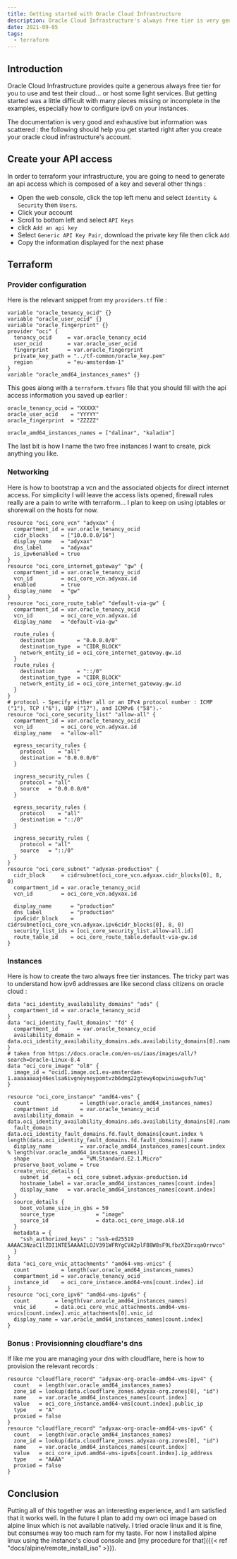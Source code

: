 ```yaml
---
title: Getting started with Oracle Cloud Infrastructure
description: Oracle Cloud Infrastructure's always free tier is very generous
date: 2021-09-05
tags:
  - terraform
---
```


## Introduction

Oracle Cloud Infrastructure provides quite a generous always free tier for you to use and test their cloud... or host some light services. But getting started was a little difficult with many pieces missing or incomplete in the examples, especially how to configure ipv6 on your instances.

The documentation is very good and exhaustive but information was scattered : the following should help you get started right after you create your oracle cloud infrastructure's account.

## Create your API access

In order to terraform your infrastructure, you are going to need to generate an api access which is composed of a key and several other things :
- Open the web console, click the top left menu and select `Identity & Security` then `Users`.
- Click your account
- Scroll to bottom left and select `API Keys`
- click `Add an api key`
- Select `Generic API Key Pair`, download the private key file then click `Add`
- Copy the information displayed for the next phase

## Terraform

### Provider configuration

Here is the relevant snippet from my `providers.tf` file :
```hcl
variable "oracle_tenancy_ocid" {}
variable "oracle_user_ocid" {}
variable "oracle_fingerprint" {}
provider "oci" {
  tenancy_ocid     = var.oracle_tenancy_ocid
  user_ocid        = var.oracle_user_ocid
  fingerprint      = var.oracle_fingerprint
  private_key_path = "../tf-common/oracle_key.pem"
  region           = "eu-amsterdam-1"
}
variable "oracle_amd64_instances_names" {}
```

This goes along with a `terraform.tfvars` file that you should fill with the api access information you saved up earlier :
```hcl
oracle_tenancy_ocid = "XXXXX"
oracle_user_ocid    = "YYYYY"
oracle_fingerprint  = "ZZZZZ"

oracle_amd64_instances_names = ["dalinar", "kaladin"]
```

The last bit is how I name the two free instances I want to create, pick anything you like.

### Networking

Here is how to bootstrap a vcn and the associated objects for direct internet access. For simplicity I will leave the access lists opened, firewall rules really are a pain to write with terraform... I plan to keep on using iptables or shorewall on the hosts for now.
```hcl
resource "oci_core_vcn" "adyxax" {
  compartment_id = var.oracle_tenancy_ocid
  cidr_blocks    = ["10.0.0.0/16"]
  display_name   = "adyxax"
  dns_label      = "adyxax"
  is_ipv6enabled = true
}
resource "oci_core_internet_gateway" "gw" {
  compartment_id = var.oracle_tenancy_ocid
  vcn_id         = oci_core_vcn.adyxax.id
  enabled        = true
  display_name   = "gw"
}
resource "oci_core_route_table" "default-via-gw" {
  compartment_id = var.oracle_tenancy_ocid
  vcn_id         = oci_core_vcn.adyxax.id
  display_name   = "default-via-gw"

  route_rules {
    destination       = "0.0.0.0/0"
    destination_type  = "CIDR_BLOCK"
    network_entity_id = oci_core_internet_gateway.gw.id
  }
  route_rules {
    destination       = "::/0"
    destination_type  = "CIDR_BLOCK"
    network_entity_id = oci_core_internet_gateway.gw.id
  }
}
# protocol - Specify either all or an IPv4 protocol number : ICMP ("1"), TCP ("6"), UDP ("17"), and ICMPv6 ("58").·
resource "oci_core_security_list" "allow-all" {
  compartment_id = var.oracle_tenancy_ocid
  vcn_id         = oci_core_vcn.adyxax.id
  display_name   = "allow-all"

  egress_security_rules {
    protocol    = "all"
    destination = "0.0.0.0/0"
  }

  ingress_security_rules {
    protocol = "all"
    source   = "0.0.0.0/0"
  }

  egress_security_rules {
    protocol    = "all"
    destination = "::/0"
  }

  ingress_security_rules {
    protocol = "all"
    source   = "::/0"
  }
}
resource "oci_core_subnet" "adyxax-production" {
  cidr_block     = cidrsubnet(oci_core_vcn.adyxax.cidr_blocks[0], 8, 0)
  compartment_id = var.oracle_tenancy_ocid
  vcn_id         = oci_core_vcn.adyxax.id

  display_name      = "production"
  dns_label         = "production"
  ipv6cidr_block    = cidrsubnet(oci_core_vcn.adyxax.ipv6cidr_blocks[0], 8, 0)
  security_list_ids = [oci_core_security_list.allow-all.id]
  route_table_id    = oci_core_route_table.default-via-gw.id
}
```

### Instances

Here is how to create the two always free tier instances. The tricky part was to understand how ipv6 addresses are like second class citizens on oracle cloud :
```hcl
data "oci_identity_availability_domains" "ads" {
  compartment_id = var.oracle_tenancy_ocid
}
data "oci_identity_fault_domains" "fd" {
  compartment_id      = var.oracle_tenancy_ocid
  availability_domain = data.oci_identity_availability_domains.ads.availability_domains[0].name
}
# taken from https://docs.oracle.com/en-us/iaas/images/all/?search=Oracle-Linux-8.4
data "oci_core_image" "ol8" {
  image_id = "ocid1.image.oc1.eu-amsterdam-1.aaaaaaaaj46eslsa6ivgneyneypomtvzb6dmg22gtewy6opwiniuwgsdv7uq"
}

resource "oci_core_instance" "amd64-vms" {
  count                = length(var.oracle_amd64_instances_names)
  compartment_id       = var.oracle_tenancy_ocid
  availability_domain  = data.oci_identity_availability_domains.ads.availability_domains[0].name
  fault_domain         = data.oci_identity_fault_domains.fd.fault_domains[count.index % length(data.oci_identity_fault_domains.fd.fault_domains)].name
  display_name         = var.oracle_amd64_instances_names[count.index % length(var.oracle_amd64_instances_names)]
  shape                = "VM.Standard.E2.1.Micro"
  preserve_boot_volume = true
  create_vnic_details {
    subnet_id      = oci_core_subnet.adyxax-production.id
    hostname_label = var.oracle_amd64_instances_names[count.index]
    display_name   = var.oracle_amd64_instances_names[count.index]
  }
  source_details {
    boot_volume_size_in_gbs = 50
    source_type             = "image"
    source_id               = data.oci_core_image.ol8.id
  }
  metadata = {
    "ssh_authorized_keys" : "ssh-ed25519 AAAAC3NzaC1lZDI1NTE5AAAAILOJV391WFRYgCVA2plFB8W8sF9LfbzXZOrxqaOrrwco"
  }
}
data "oci_core_vnic_attachments" "amd64-vms-vnics" {
  count          = length(var.oracle_amd64_instances_names)
  compartment_id = var.oracle_tenancy_ocid
  instance_id    = oci_core_instance.amd64-vms[count.index].id
}
resource "oci_core_ipv6" "amd64-vms-ipv6s" {
  count        = length(var.oracle_amd64_instances_names)
  vnic_id      = data.oci_core_vnic_attachments.amd64-vms-vnics[count.index].vnic_attachments[0].vnic_id
  display_name = var.oracle_amd64_instances_names[count.index]
}
```

### Bonus : Provisionning cloudflare's dns

If like me you are managing your dns with cloudflare, here is how to provision the relevant records :
```hcl
resource "cloudflare_record" "adyxax-org-oracle-amd64-vms-ipv4" {
  count   = length(var.oracle_amd64_instances_names)
  zone_id = lookup(data.cloudflare_zones.adyxax-org.zones[0], "id")
  name    = var.oracle_amd64_instances_names[count.index]
  value   = oci_core_instance.amd64-vms[count.index].public_ip
  type    = "A"
  proxied = false
}
resource "cloudflare_record" "adyxax-org-oracle-amd64-vms-ipv6" {
  count   = length(var.oracle_amd64_instances_names)
  zone_id = lookup(data.cloudflare_zones.adyxax-org.zones[0], "id")
  name    = var.oracle_amd64_instances_names[count.index]
  value   = oci_core_ipv6.amd64-vms-ipv6s[count.index].ip_address
  type    = "AAAA"
  proxied = false
}
```

## Conclusion

Putting all of this together was an interesting experience, and I am satisfied that it works well. In the future I plan to add my own oci image based on alpine linux which is not available natively. I tried oracle linux and it is fine, but consumes way too much ram for my taste. For now I installed alpine linux using the instance's cloud console and [my procedure for that]({{< ref "docs/alpine/remote_install_iso" >}}).
